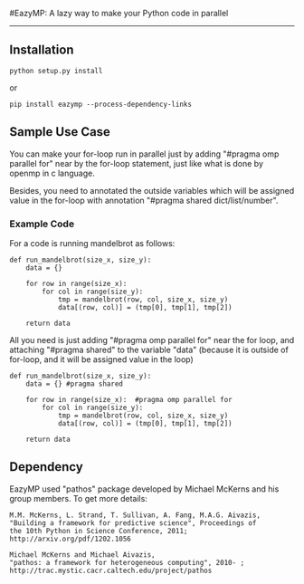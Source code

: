 #EazyMP: A lazy way to make your Python code in parallel

-----

## Installation 

	python setup.py install    

or 

    pip install eazymp --process-dependency-links

## Sample Use Case

You can make your for-loop run in parallel just by adding "#pragma omp parallel for" near by the for-loop statement, just like what is done by openmp in c language. 

Besides, you need to annotated the outside variables which will be assigned value in the for-loop with annotation "#pragma shared dict/list/number".

### Example Code

For a code is running mandelbrot as follows: 

	def run_mandelbrot(size_x, size_y):
		data = {} 
		
		for row in range(size_x):  
			for col in range(size_y):
				tmp = mandelbrot(row, col, size_x, size_y)
				data[(row, col)] = (tmp[0], tmp[1], tmp[2])
		
		return data
	
All you need is just adding "#pragma omp parallel for" near the for loop, and attaching "#pragma shared" to the variable "data" (because it is outside of for-loop, and it will be assigned value in the loop)

	def run_mandelbrot(size_x, size_y):
		data = {} #pragma shared

		for row in range(size_x):  #pragma omp parallel for
			for col in range(size_y):
				tmp = mandelbrot(row, col, size_x, size_y)
				data[(row, col)] = (tmp[0], tmp[1], tmp[2])
				
		return data

## Dependency 

EazyMP used "pathos" package developed by Michael McKerns and his group members. To get more details:

    M.M. McKerns, L. Strand, T. Sullivan, A. Fang, M.A.G. Aivazis,
    "Building a framework for predictive science", Proceedings of
    the 10th Python in Science Conference, 2011;
    http://arxiv.org/pdf/1202.1056

    Michael McKerns and Michael Aivazis,
    "pathos: a framework for heterogeneous computing", 2010- ;
    http://trac.mystic.cacr.caltech.edu/project/pathos
